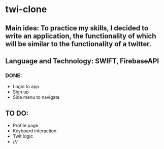 # twi-clone

## Main idea: To practice my skills, I decided to write an application, the functionality of which will be similar to the functionality of a twitter.

## Language and Technology: SWIFT, FirebaseAPI

### DONE: 
- Login to app
- Sign up 
- Side menu to navigate

## TO DO:
- Profile page
- Keyboard interaction
- Twit logic
- ///

